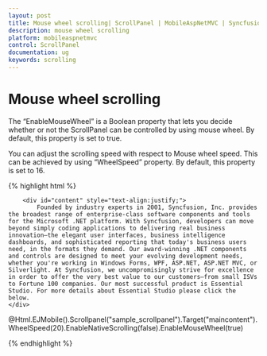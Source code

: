 ```yaml
---
layout: post
title: Mouse wheel scrolling| ScrollPanel | MobileAspNetMVC | Syncfusion
description: mouse wheel scrolling
platform: mobileaspnetmvc
control: ScrollPanel
documentation: ug
keywords: scrolling
---
```


# Mouse wheel scrolling

The “EnableMouseWheel” is a Boolean property that lets you decide whether or not the ScrollPanel can be controlled by using mouse wheel. By default, this property is set to true.

You can adjust the scrolling speed with respect to Mouse wheel speed. This can be achieved by using “WheelSpeed” property. By default, this property is set to 16.

{% highlight html %}




        <div id="content" style="text-align:justify;">
            Founded by industry experts in 2001, Syncfusion, Inc. provides the broadest range of enterprise-class software components and tools for the Microsoft .NET platform. With Syncfusion, developers can move beyond simply coding applications to delivering real business innovation—the elegant user interfaces, business intelligence dashboards, and sophisticated reporting that today's business users need, in the formats they demand. Our award-winning .NET components and controls are designed to meet your evolving development needs, whether you're working in Windows Forms, WPF, ASP.NET, ASP.NET MVC, or Silverlight. At Syncfusion, we uncompromisingly strive for excellence in order to offer the very best value to our customers—from small ISVs to Fortune 100 companies. Our most successful product is Essential Studio. For more details about Essential Studio please click the below.
    </div>



@Html.EJMobile().Scrollpanel("sample_scrollpanel").Target("maincontent").WheelSpeed(20).EnableNativeScrolling(false).EnableMouseWheel(true)


{% endhighlight %}
